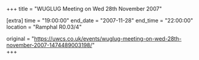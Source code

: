 +++
title = "WUGLUG Meeting on Wed 28th November 2007"

[extra]
time = "19:00:00"
end_date = "2007-11-28"
end_time = "22:00:00"
location = "Ramphal R0.03/4"

original = "https://uwcs.co.uk/events/wuglug-meeting-on-wed-28th-november-2007-1474489003198/"    
+++



